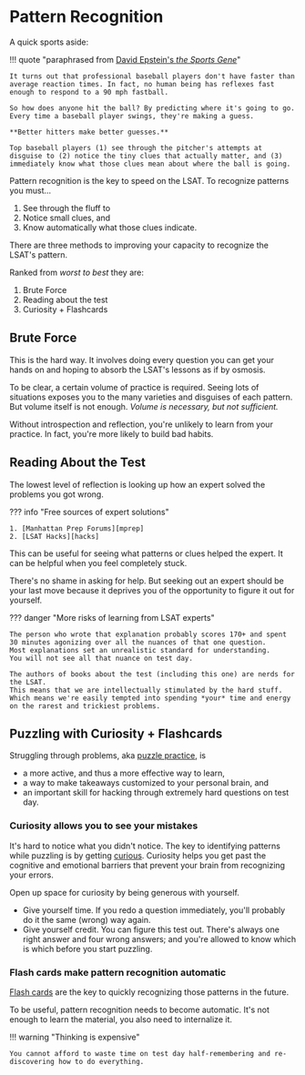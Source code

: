 # Pattern Recognition

A quick sports aside:

!!! quote "paraphrased from [David Epstein's *the Sports Gene*][epstein]"

    It turns out that professional baseball players don't have faster than average reaction times. In fact, no human being has reflexes fast enough to respond to a 90 mph fastball. 
    
    So how does anyone hit the ball? By predicting where it's going to go. Every time a baseball player swings, they're making a guess.
    
    **Better hitters make better guesses.**
    
    Top baseball players (1) see through the pitcher's attempts at disguise to (2) notice the tiny clues that actually matter, and (3) immediately know what those clues mean about where the ball is going. 

Pattern recognition is the key to speed on the LSAT.
To recognize patterns you must...

1. See through the fluff to
1. Notice small clues, and
1. Know automatically what those clues indicate.

There are three methods to improving your capacity to recognize the LSAT's pattern.

Ranked from *worst to best* they are:

1. Brute Force
1. Reading about the test
1. Curiosity + Flashcards

## Brute Force

This is the hard way.
It involves doing every question you can get your hands on and hoping to absorb the LSAT's lessons as if by osmosis.

To be clear, a certain volume of practice is required.
Seeing lots of situations exposes you to the many varieties and disguises of each pattern.
But volume itself is not enough.
*Volume is necessary, but not sufficient.*

Without introspection and reflection, you're unlikely to learn from your practice.
In fact, you're more likely to build bad habits.

## Reading About the Test

The lowest level of reflection is looking up how an expert solved the problems you got wrong.

??? info "Free sources of expert solutions"

    1. [Manhattan Prep Forums][mprep]
    2. [LSAT Hacks][hacks]

This can be useful for seeing what patterns or clues helped the expert. It can be helpful when you feel completely stuck.

There's no shame in asking for help. But seeking out an expert should be your last move because it deprives you of the opportunity to figure it out for yourself.

??? danger "More risks of learning from LSAT experts"

    The person who wrote that explanation probably scores 170+ and spent 30 minutes agonizing over all the nuances of that one question.
    Most explanations set an unrealistic standard for understanding.
    You will not see all that nuance on test day.

    The authors of books about the test (including this one) are nerds for the LSAT.
    This means that we are intellectually stimulated by the hard stuff. 
    Which means we're easily tempted into spending *your* time and energy on the rarest and trickiest problems.

## Puzzling with Curiosity + Flashcards

Struggling through problems, aka [puzzle practice][puzzle], is

- a more active, and thus a more effective way to learn,
- a way to make takeaways customized to your personal brain, and
- an important skill for hacking through extremely hard questions on test day.

### Curiosity allows you to see your mistakes

It's hard to notice what you didn't notice.
The key to identifying patterns while puzzling is by getting [curious].
Curiosity helps you get past the cognitive and emotional barriers that prevent your brain from recognizing your errors.

Open up space for curiosity by being generous with yourself.

- Give yourself time. If you redo a question immediately, you'll probably do it the same (wrong) way again.
- Give yourself credit. You can figure this test out. There's always one right answer and four wrong answers; and you're allowed to know which is which before you start puzzling.

### Flash cards make pattern recognition automatic

[Flash cards] are the key to quickly recognizing those patterns in the future.

To be useful, pattern recognition needs to become automatic. It's not enough to learn the material, you also need to internalize it.

!!! warning "Thinking is expensive"

    You cannot afford to waste time on test day half-remembering and re-discovering how to do everything.

[epstein]: https://davidepstein.com/david-epstein-the-sports-gene/
[puzzle]: /how-to-study/practice/#puzzle-mode
[curious]: /how-to-study/curious/
[Flash cards]: /how-to-study/flash-cards/
[mprep]: (https://www.manhattanprep.com/lsat/forums/)
[hacks]: (https://lsathacks.com/explanations/)
